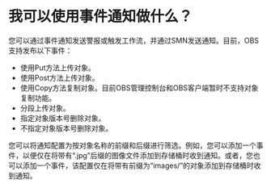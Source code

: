 # 我可以使用事件通知做什么？<a name="obs_faq_0052"></a>

您可以通过事件通知发送警报或触发工作流，并通过SMN发送通知。目前，OBS支持发布以下事件：

-   使用Put方法上传对象。
-   使用Post方法上传对象。
-   使用Copy方法复制对象。目前OBS管理控制台和OBS客户端暂时不支持对象复制功能。
-   分段上传对象。
-   指定对象版本号删除对象。
-   不指定对象版本号删除对象。

您可以将通知配置为按对象名称的前缀和后缀进行筛选。例如，您可以添加一个事件，以便仅在将带有“.jpg”后缀的图像文件添加到存储桶时收到通知。或者，您也可以添加一个事件，该配置仅在将带有前缀为“images/”的对象添加到存储桶时收到通知。

